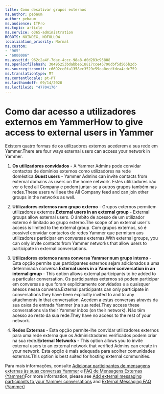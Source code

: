 ```yaml
---
title: Como desativar grupos externos
ms.author: pebaum
author: pebaum
ms.audience: ITPro
ms.topic: article
ms.service: o365-administration
ROBOTS: NOINDEX, NOFOLLOW
localization_priority: Normal
ms.custom:
- "965"
- "6000006"
ms.assetid: 962c2a4f-7dac-4ccc-98a8-d0d283c95808
ms.openlocfilehash: 30495253bdabbe618817cce45790dbf5d565b2db
ms.sourcegitcommit: c6692ce0fa1358ec3529e59ca0ecdfdea4cdc759
ms.translationtype: MT
ms.contentlocale: pt-PT
ms.lasthandoff: 09/14/2020
ms.locfileid: "47704176"
---
```

# <a name="how-to-give-access-to-external-users-in-yammer"></a><span data-ttu-id="6bff0-102">Como dar acesso a utilizadores externos em Yammer</span><span class="sxs-lookup"><span data-stu-id="6bff0-102">How to give access to external users in Yammer</span></span>

<span data-ttu-id="6bff0-103">Existem quatro formas de os utilizadores externos acederem à sua rede em Yammer.</span><span class="sxs-lookup"><span data-stu-id="6bff0-103">There are four ways external users can access your network in Yammer.</span></span>
  
1. <span data-ttu-id="6bff0-104">**Os utilizadores convidados** - A Yammer Admins pode convidar contactos de domínios externos como utilizadores na rede doméstica.</span><span class="sxs-lookup"><span data-stu-id="6bff0-104">**Guest users** - Yammer Admins can invite contacts from external domains as users on the home network.</span></span> <span data-ttu-id="6bff0-105">Estes utilizadores irão ver o feed all Company e podem juntar-se a outros grupos também nas redes.</span><span class="sxs-lookup"><span data-stu-id="6bff0-105">These users will see the All Company feed and can join other groups in the networks as well.</span></span>

2. <span data-ttu-id="6bff0-106">**Utilizadores externos num grupo externo** - Grupos externos permitem utilizadores externos.</span><span class="sxs-lookup"><span data-stu-id="6bff0-106">**External users in an external group** - External groups allow external users.</span></span> <span data-ttu-id="6bff0-107">O âmbito de acesso de um utilizador externo é limitado ao grupo externo.</span><span class="sxs-lookup"><span data-stu-id="6bff0-107">The scope of an external user's access is limited to the external group.</span></span> <span data-ttu-id="6bff0-108">Com grupos externos, só é possível convidar contactos de redes Yammer que permitam aos utilizadores participar em conversas externas.</span><span class="sxs-lookup"><span data-stu-id="6bff0-108">With external groups, you can only invite contacts from Yammer networks that allow users to participate in external conversations.</span></span>

3. <span data-ttu-id="6bff0-109">**Utilizadores externos numa conversa Yammer num grupo interno** - Esta opção permite que participantes externos sejam adicionados a uma determinada conversa.</span><span class="sxs-lookup"><span data-stu-id="6bff0-109">**External users in a Yammer conversation in an internal group** - This option allows external participants to be added to a particular conversation.</span></span> <span data-ttu-id="6bff0-110">Os participantes externos só podem participar em conversas a que foram explicitamente convidados e a quaisquer anexos nessa conversa.</span><span class="sxs-lookup"><span data-stu-id="6bff0-110">External participants can only participate in conversations they have been explicitly invited to and to any attachments in that conversation.</span></span> <span data-ttu-id="6bff0-111">Acedem a estas conversas através da sua caixa de entrada Yammer (na sua rede).</span><span class="sxs-lookup"><span data-stu-id="6bff0-111">They access these conversations via their Yammer inbox (on their network).</span></span> <span data-ttu-id="6bff0-112">Não têm acesso ao resto da sua rede.</span><span class="sxs-lookup"><span data-stu-id="6bff0-112">They have no access to the rest of your network.</span></span>

4. <span data-ttu-id="6bff0-113">**Redes Externas** - Esta opção permite-lhe convidar utilizadores externos para uma rede externa que os Administradores verificados podem criar na sua rede.</span><span class="sxs-lookup"><span data-stu-id="6bff0-113">**External Networks** - This option allows you to invite external users to an external network that verified Admins can create in your network.</span></span> <span data-ttu-id="6bff0-114">Esta opção é mais adequada para acolher comunidades externas.</span><span class="sxs-lookup"><span data-stu-id="6bff0-114">This option is best suited for hosting external communities.</span></span>

<span data-ttu-id="6bff0-115">Para mais informações, consulte [Adicionar participantes de mensagens externas às suas conversas Yammer](https://docs.microsoft.com/yammer/work-with-external-users/add-external-participants) e [FAQ de Mensagens Externas (Yammer)](https://docs.microsoft.com/yammer/work-with-external-users/external-messaging-faq)</span><span class="sxs-lookup"><span data-stu-id="6bff0-115">For more information, please see [Add external messaging participants to your Yammer conversations](https://docs.microsoft.com/yammer/work-with-external-users/add-external-participants) and [External Messaging FAQ (Yammer)](https://docs.microsoft.com/yammer/work-with-external-users/external-messaging-faq)</span></span>
  